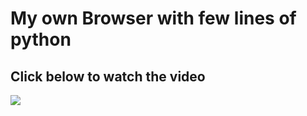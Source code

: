 # My own Browser with few lines of python

Click below to watch the video  
---------------------------------------------
<a href="https://www.youtube.com/watch?v=WAXaX92_wXw"> <img src="https://user-images.githubusercontent.com/84318379/142908862-a7e2ff1a-f647-44be-811c-551ae1dc7709.png"> </a>
